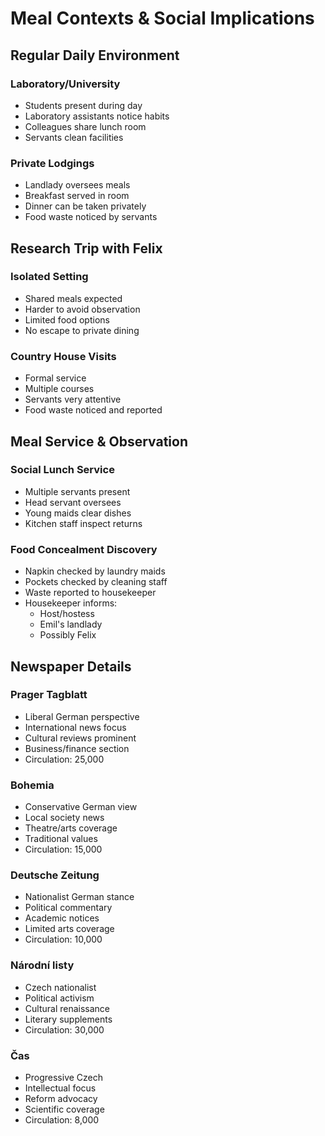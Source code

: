 # Meal Contexts & Social Implications

## Regular Daily Environment
### Laboratory/University
- Students present during day
- Laboratory assistants notice habits
- Colleagues share lunch room
- Servants clean facilities

### Private Lodgings
- Landlady oversees meals
- Breakfast served in room
- Dinner can be taken privately
- Food waste noticed by servants

## Research Trip with Felix
### Isolated Setting
- Shared meals expected
- Harder to avoid observation
- Limited food options
- No escape to private dining

### Country House Visits
- Formal service
- Multiple courses
- Servants very attentive
- Food waste noticed and reported

## Meal Service & Observation
### Social Lunch Service
- Multiple servants present
- Head servant oversees
- Young maids clear dishes
- Kitchen staff inspect returns

### Food Concealment Discovery
- Napkin checked by laundry maids
- Pockets checked by cleaning staff
- Waste reported to housekeeper
- Housekeeper informs:
  - Host/hostess
  - Emil's landlady
  - Possibly Felix

## Newspaper Details
### Prager Tagblatt
- Liberal German perspective
- International news focus
- Cultural reviews prominent
- Business/finance section
- Circulation: 25,000

### Bohemia
- Conservative German view
- Local society news
- Theatre/arts coverage
- Traditional values
- Circulation: 15,000

### Deutsche Zeitung
- Nationalist German stance
- Political commentary
- Academic notices
- Limited arts coverage
- Circulation: 10,000

### Národní listy
- Czech nationalist
- Political activism
- Cultural renaissance
- Literary supplements
- Circulation: 30,000

### Čas
- Progressive Czech
- Intellectual focus
- Reform advocacy
- Scientific coverage
- Circulation: 8,000 